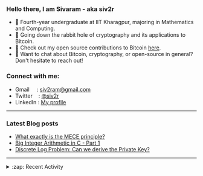 ### Hello there, I am Sivaram - aka siv2r
- 📖 Fourth-year undergraduate at IIT Kharagpur, majoring in Mathematics and Computing.
- 🐰 Going down the rabbit hole of cryptography and its applications to ₿itcoin.
- 💖 Check out my open source contributions to Bitcoin [here](https://siv2r.notion.site/Bitcoin-Open-Source-siv2r-feaf8fc401fe4ff38e3d42000fd05e35).
- 💬 Want to chat about Bitcoin, cryptography, or open-source in general? Don't hesitate to reach out!

### Connect with me:
- Gmail &nbsp; &nbsp;&nbsp;: siv2ram@gmail.com
- Twitter &nbsp; &nbsp;: [@siv2r](https://twitter.com/siv2r)
- LinkedIn : [My profile](https://www.linkedin.com/in/siv2ram/)
---

### Latest Blog posts
<!-- BLOG-POST-LIST:START -->
- [What exactly is the MECE principle?](https://siv2r.hashnode.dev/what-exactly-is-the-mece-principle)
- [Big Integer Arithmetic in C - Part 1](https://siv2r.hashnode.dev/big-integer-arithmetic-in-c-part-1)
- [Discrete Log Problem: Can we derive the Private Key?](https://siv2r.hashnode.dev/discrete-log-problem-can-we-derive-the-private-key)
<!-- BLOG-POST-LIST:END -->
---
</details>

<details>
  <summary>:zap: Recent Activity</summary>
  
<!--RECENT_ACTIVITY:start-->
1. 💬 Commented on [#2](https://github.com/siv2r/secp256k1/pull/2#issuecomment-1138670137) in [siv2r/secp256k1](https://github.com/siv2r/secp256k1)
2. ⭐ Starred [ansh/bionic-reading](https://github.com/ansh/bionic-reading)
3. 💬 Commented on [#2](https://github.com/siv2r/secp256k1/pull/2#discussion_r880426181) in [siv2r/secp256k1](https://github.com/siv2r/secp256k1)
4. 💬 Commented on [#2](https://github.com/siv2r/secp256k1/pull/2#discussion_r880138192) in [siv2r/secp256k1](https://github.com/siv2r/secp256k1)
5. 💬 Commented on [#2](https://github.com/siv2r/secp256k1/pull/2#discussion_r879713974) in [siv2r/secp256k1](https://github.com/siv2r/secp256k1)
<!--RECENT_ACTIVITY:end-->
<!--RECENT_ACTIVITY:last_update-->
Last Updated: Monday, May 30th, 2022, 7:00:19 PM
<!--RECENT_ACTIVITY:last_update_end-->
</details>